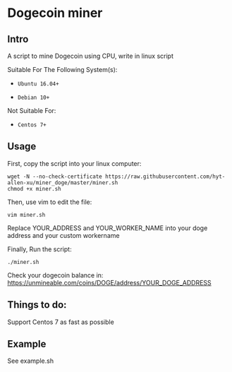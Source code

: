# Dogecoin miner

## Intro

A script to mine Dogecoin using CPU, write in linux script

Suitable For The Following System(s):

- `Ubuntu 16.04+`

- `Debian 10+`

Not Suitable For:

- `Centos 7+`

## Usage

First, copy the script into your linux computer:

```
wget -N --no-check-certificate https://raw.githubusercontent.com/hyt-allen-xu/miner_doge/master/miner.sh 
chmod +x miner.sh
```

Then, use vim to edit the file:

```vim miner.sh```

Replace YOUR_ADDRESS and YOUR_WORKER_NAME into your doge address and your custom workername

Finally, Run the script:

```./miner.sh```

Check your dogecoin balance in: https://unmineable.com/coins/DOGE/address/YOUR_DOGE_ADDRESS

## Things to do:

Support Centos 7 as fast as possible

## Example

See example.sh
